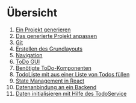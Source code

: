 # Übersicht
1) [Ein Projekt generieren](./setup_project.md)
2) [Das generierte Projekt anpassen](./cleanup_project.md)
3) [Git](./git.md)
4) [Erstellen des Grundlayouts](./basic_layout.md)
5) [Navigation](./navigation.md)
6) [ToDo GUI](./materialui_introduction.md)
7) [Benötigte ToDo-Komponenten](./needed_todo_components.md)
8) [TodoListe mit aus einer Liste von Todos füllen](./gui_with_basic_data.md)
9) [State Management in React](./stateMmanagement_overview.md)
10) [Datenanbindung an ein Backend](./stateMmanagement_with_server.md)
11) [Daten initialisieren mit Hilfe des TodoService](./init_data_with_service.md)